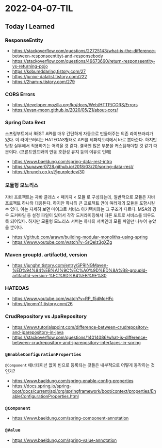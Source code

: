 # 2022-04-07-TIL

## Today I Learned

### ResponseEntity

- https://stackoverflow.com/questions/22725143/what-is-the-difference-between-responseentityt-and-responsebody
- https://stackoverflow.com/questions/49673660/return-responseentity-vs-returning-pojo
- https://kobumddaring.tistory.com/27
- https://junior-datalist.tistory.com/222
- https://2ham-s.tistory.com/279

### CORS Errors

- https://developer.mozilla.org/ko/docs/Web/HTTP/CORS/Errors
- https://evan-moon.github.io/2020/05/21/about-cors/

### Spring Data Rest

스프링부트에서 REST API를 매우 간단하게 자동으로 만들어주는 의존 라이브러리가 있다. 이 라이브러리는 HATEOAS형태로 API를 레파지토리에서 바로 뽑아준다. 하지만 당장 실무에서 적용하기는 어려울 것 같다. 결국엔 많은 부분을 커스텀해야할 것 같기 때문이다. (프론트엔드와의 연동 호환성 유지 등의 이유로 인해)

- https://www.baeldung.com/spring-data-rest-intro
- https://supawer0728.github.io/2018/03/20/spring-data-rest/
- https://brunch.co.kr/@purpledev/30

### 모듈형 모노리스

자바 프로젝트는 자바 클래스 < 패키지 < 모듈 로 구성되는데, 일반적으로 모듈은 자바 프로젝트 하나와 대응된다. 하지만 하나의 큰 프로젝트 안에 여러개의 모듈을 포함시킬 수 있다. 이는 자세히 보면 마이크로 서비스 아키텍처와는 그 구조가 다르다. MSA의 경우 도커파일 등 설정 파일이 있어서 각각 도커라이징해서 다른 포트로 서비스를 띄우도록 되어있다. 하지만 모듈형 모노리스 서버는 하나의 서버인데 모듈 파일만 나누어 놓았을 뿐이다.

- https://github.com/arawn/building-modular-monoliths-using-spring
- https://www.youtube.com/watch?v=SrQeIz3gXZg

### Maven groupId. artifactId, version

- https://junghn.tistory.com/entry/SPRINGMaven-%ED%94%84%EB%A1%9C%EC%A0%9D%ED%8A%B8-groupId-artifactId-version-%EC%9D%B4%EB%9E%80

### HATEOAS

- https://www.youtube.com/watch?v=RP_f5dMoHFc
- https://joomn11.tistory.com/26

### CrudRepository vs JpaRepository

- https://www.tutorialspoint.com/difference-between-crudrepository-and-jparepository-in-java
- https://stackoverflow.com/questions/14014086/what-is-difference-between-crudrepository-and-jparepository-interfaces-in-spring

### `@EnableConfigurationProperties`

`@Component` 애너테이션 없이 빈으로 등록되는 것들은 내부적으로 어떻게 동작하는 것인가?

- https://www.baeldung.com/spring-enable-config-properties
- https://docs.spring.io/spring-boot/docs/current/api/org/springframework/boot/context/properties/EnableConfigurationProperties.html

### `@Component`

- https://www.baeldung.com/spring-component-annotation

### `@Value`

- https://www.baeldung.com/spring-value-annotation
